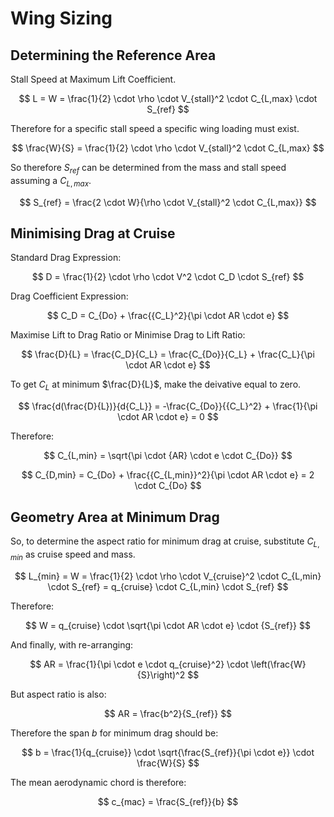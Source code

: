 # Wing Sizing

## Determining the Reference Area

Stall Speed at Maximum Lift Coefficient.

$$
L = W = \frac{1}{2} \cdot \rho \cdot V_{stall}^2 \cdot C_{L,max} \cdot S_{ref}
$$

Therefore for a specific stall speed a specific wing loading must exist.

$$
\frac{W}{S} = \frac{1}{2} \cdot \rho \cdot V_{stall}^2 \cdot C_{L,max}
$$

So therefore $S_{ref}$ can be determined from the mass and stall speed assuming a $C_{L,max}$.

$$
S_{ref} = \frac{2 \cdot W}{\rho \cdot V_{stall}^2 \cdot C_{L,max}}
$$

## Minimising Drag at Cruise

Standard Drag Expression:

$$
D = \frac{1}{2} \cdot \rho \cdot V^2 \cdot C_D \cdot S_{ref}
$$

Drag Coefficient Expression:

$$
C_D = C_{Do} + \frac{{C_L}^2}{\pi \cdot AR \cdot e}
$$

Maximise Lift to Drag Ratio or Minimise Drag to Lift Ratio:

$$
\frac{D}{L} = \frac{C_D}{C_L} = \frac{C_{Do}}{C_L} + \frac{C_L}{\pi \cdot AR \cdot e}
$$

To get $C_L$ at minimum $\frac{D}{L}$, make the deivative equal to zero.

$$
\frac{d(\frac{D}{L})}{d{C_L}} = -\frac{C_{Do}}{{C_L}^2} + \frac{1}{\pi \cdot AR \cdot e} = 0
$$

Therefore:

$$
C_{L,min} = \sqrt{\pi \cdot {AR} \cdot e \cdot C_{Do}}
$$

$$
C_{D,min} = C_{Do} + \frac{{C_{L,min}}^2}{\pi \cdot AR \cdot e} = 2 \cdot C_{Do}
$$

## Geometry Area at Minimum Drag

So, to determine the aspect ratio for minimum drag at cruise, substitute $C_{L,min}$ as cruise speed and mass.

$$
L_{min} = W = \frac{1}{2} \cdot \rho \cdot V_{cruise}^2 \cdot C_{L,min} \cdot S_{ref} = q_{cruise} \cdot C_{L,min} \cdot S_{ref}
$$

Therefore:

$$
W = q_{cruise} \cdot \sqrt{\pi \cdot AR \cdot e} \cdot {S_{ref}}
$$

And finally, with re-arranging:

$$
AR = \frac{1}{\pi \cdot e \cdot q_{cruise}^2} \cdot \left(\frac{W}{S}\right)^2
$$

But aspect ratio is also:

$$
AR = \frac{b^2}{S_{ref}}
$$

Therefore the span $b$ for minimum drag should be:

$$
b = \frac{1}{q_{cruise}} \cdot \sqrt{\frac{S_{ref}}{\pi \cdot e}} \cdot \frac{W}{S}
$$

The mean aerodynamic chord is therefore:

$$
c_{mac} = \frac{S_{ref}}{b}
$$
